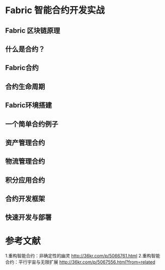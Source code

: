 # Fabric 智能合约开发实战
## Fabric 区块链原理
## 什么是合约？
## Fabric合约
## 合约生命周期
## Fabric环境搭建
## 一个简单合约例子
## 资产管理合约
## 物流管理合约
## 积分应用合约
## 合约开发框架
## 快速开发与部署

# 参考文献
1.重构智能合约：非确定性的幽灵
http://36kr.com/p/5066761.html
2.重构智能合约：平行宇宙与无限扩展
http://36kr.com/p/5067556.html?from=related


